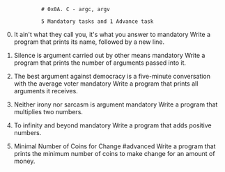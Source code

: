 				# 0x0A. C - argc, argv

				5 Mandatory tasks and 1 Advance task


0. It ain't what they call you, it's what you answer to
mandatory
Write a program that prints its name, followed by a new line.


1. Silence is argument carried out by other means
mandatory
Write a program that prints the number of arguments passed into it.


2. The best argument against democracy is a five-minute conversation with the average voter
mandatory
Write a program that prints all arguments it receives.


3. Neither irony nor sarcasm is argument
mandatory
Write a program that multiplies two numbers.


4. To infinity and beyond
mandatory
Write a program that adds positive numbers.


5. Minimal Number of Coins for Change
#advanced
Write a program that prints the minimum number of coins to make change for an amount of money.
